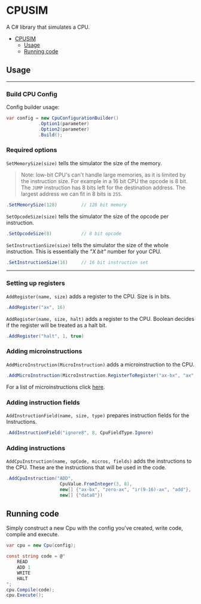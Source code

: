 # CPUSIM

A C# library that simulates a CPU.

- [CPUSIM](#cpusim)
  - [Usage](#usage)
  - [Running code](#running-code)

## Usage

---

### Build CPU Config

Config builder usage:

```csharp
var config = new CpuConfigurationBuilder()
            .Option1(parameter)
            .Option2(parameter)
            .Build();
```

### Required options

`SetMemorySize(size)` tells the simulator the size of the memory.
> Note: low-bit CPU's can't handle large memories, as it is limited by the instruction size. For example in a 16 bit CPU the opcode is 8 bit. The `JUMP` instruction has 8 bits left for the destination address. The largest address we can fit in 8 bits is `255`.

```csharp
.SetMemorySize(128)         // 128 bit memory
```

`SetOpcodeSize(size)` tells the simulator the size of the opcode per instruction.

```csharp
.SetOpcodeSize(8)           // 8 bit opcode
```

`SetInstructionSize(size)` tells the simulator the size of the whole instruction. This is essentially the _"X bit"_ number for your CPU.

```csharp
.SetInstructionSize(16)     // 16 bit instruction set
```

---

### Setting up registers

`AddRegister(name, size)` adds a register to the CPU. Size is in bits.

```csharp
.AddRegister("ax", 16)
```

`AddRegister(name, size, halt)` adds a register to the CPU. Boolean decides if the register will be treated as a halt bit.

```csharp
.AddRegister("halt", 1, true)
```

### Adding microinstructions

`AddMicroInstruction(MicroInstruction)` adds a microinstruction to the CPU.

```csharp
.AddMicroInstruction(MicroInstruction.RegisterToRegister("ax-bx", "ax", "bx"))
```

For a list of microinstructions click [here](docs/MicroInstructions.md).

### Adding instruction fields

`AddInstructionField(name, size, type)` prepares instruction fields for the Instructions.

```csharp
.AddInstructionField("ignore8", 8, CpuFieldType.Ignore)
```

### Adding instructions

`AddCpuInstruction(name, opCode, micros, fields)` adds the instructions to the CPU. These are the instructions that will be used in the code.

```csharp
.AddCpuInstruction("ADD",
                    CpuValue.FromInteger(3, 8),
                    new[] {"ax-bx", "zero-ax", "ir(9-16)-ax", "add"},
                    new[] {"data8"})
```

## Running code

Simply construct a new Cpu with the config you've created, write code, compile and execute.

```csharp
var cpu = new Cpu(config);

const string code = @"
    READ
    ADD 1
    WRITE
    HALT
";
cpu.Compile(code);
cpu.Execute();
```
